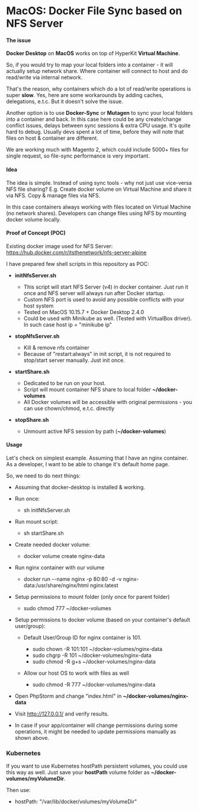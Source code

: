 # MacOS: Docker File Sync based on NFS Server

#### The issue

<b>Docker Desktop</b> on <b>MacOS</b> works on top of HyperKit <b>Virtual Machine</b>.

So, if you would try to map your local folders into a container - it will actually setup network share.
Where container will connect to host and do read/write via internal network.

That's the reason, why containers which do a lot of read/write operations is super <b>slow</b>.
Yes, here are some workarounds by adding caches, delegations, e.t.c. But it doesn't solve the issue.

Another option is to use <b>Docker-Sync</b> or <b>Mutagen</b> to sync your local folders into a container and back.
In this case here could be any create/change conflict issues, delays between sync sessions & extra CPU usage.
It's quite hard to debug. Usually devs spent a lot of time, before they will note that files on host & container
are different.

We are working much with Magento 2, which could include 5000+ files for single request, so file-sync performance is
very important.

#### Idea  

The idea is simple. Instead of using sync tools - why not just use vice-versa NFS file sharing?
E.g. Create docker volume on Virtual Machine and share it via NFS. Copy & manage files via NFS.

In this case containers always working with files located on Virtual Machine (no network shares).
Developers can change files using NFS by mounting docker volume locally.

#### Proof of Concept (POC)
 
Existing docker image used for NFS Server: https://hub.docker.com/r/itsthenetwork/nfs-server-alpine

I have prepared few shell scripts in this repository as POC:

* <b>initNfsServer.sh</b>
    * This script will start NFS Server (v4) in docker container.
      Just run it once and NFS server will always run after Docker startup.
    * Custom NFS port is used to avoid any possible conflicts with your host system
    * Tested on MacOS 10.15.7 + Docker Desktop 2.4.0
    * Could be used with Minikube as well. (Tested with VirtualBox driver). In such case host ip = "minikube ip"

*  <b>stopNfsServer.sh</b>
    * Kill & remove nfs container
    * Because of "restart:always" in init script, it is not required to stop/start server manually.
      Just init once.

*  <b>startShare.sh</b>
    * Dedicated to be run on your host.
    * Script will mount container NFS share to local folder <b>~/docker-volumes</b>
    * All Docker volumes will be accessible with original permissions - you can use chown/chmod, e.t.c. directly

*  <b>stopShare.sh</b>
    * Unmount active NFS session by path (<b>~/docker-volumes</b>)
    
#### Usage

Let's check on simplest example.
Assuming that I have an nginx container. As a developer, I want to be able to change it's default home page.

So, we need to do next things:

* Assuming that docker-desktop is installed & working.
* Run once:
    * sh initNfsServer.sh

* Run mount script:
    * sh startShare.sh

* Create needed docker volume:
    * docker volume create nginx-data
    
* Run nginx container with our volume
   * docker run --name nginx -p 80:80 -d -v nginx-data:/usr/share/nginx/html nginx:latest

* Setup permissions to mount folder (only once for parent folder)
    * sudo chmod 777 ~/docker-volumes

* Setup permissions to docker volume (based on your container's default user/group):
    * Default User/Group ID for nginx container is 101.
        * sudo chown -R 101:101 ~/docker-volumes/nginx-data
        * sudo chgrp -R 101 ~/docker-volumes/nginx-data
        * sudo chmod -R g+s ~/docker-volumes/nginx-data

    * Allow our host OS to work with files as well
        * sudo chmod -R 777 ~/docker-volumes/nginx-data
        
* Open PhpStorm and change "index.html" in <b>~/docker-volumes/nginx-data</b>

* Visit http://127.0.0.1/ and verify results.

* In case if your app/container will change permissions during some operations, it might be needed to update
  permissions manually as shown above.

### Kubernetes

If you want to use Kubernetes hostPath persistent volumes, you could use this way as well.
Just save your <b>hostPath</b> volume folder as <b>~/docker-volumes/myVolumeDir</b>.

Then use:
* hostPath: "/var/lib/docker/volumes/myVolumeDir"    
 